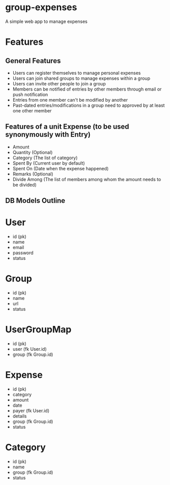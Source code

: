 # group-expenses
A simple web app to manage expenses

# Features
## General Features
+ Users can register themselves to manage personal expenses
+ Users can join shared groups to manage expenses within a group
+ Users can invite other people to join a group
+ Members can be notified of entries by other members through email or push notification
+ Entries from one member can't be modified by another
+ Past-dated entries/modifications in a group need to approved by at least one other member


## Features of a unit Expense (to be used synonymously with Entry)
+ Amount 
+ Quantity (Optional)
+ Category (The list of category)
+ Spent By (Current user by default)
+ Spent On (Date when the expense happened)
+ Remarks (Optional)
+ Divide Among (The list of members among whom the amount needs to be divided)


## DB Models Outline

# User
- id (pk)
- name
- email
- password
- status

# Group
- id (pk)
- name
- url
- status

# UserGroupMap
- id (pk)
- user (fk User.id)
- group (fk Group.id)

# Expense
- id (pk)
- category
- amount
- date
- payer (fk User.id)
- details
- group (fk Group.id)
- status

# Category
- id (pk)
- name
- group (fk Group.id)
- status
